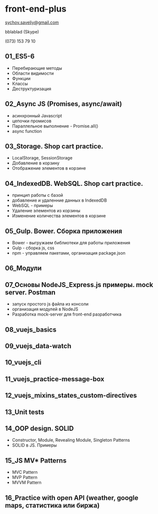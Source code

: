 # front-end-plus

sychov.saveliy@gmail.com

bblablad (Skype)

(073) 153 79 10

## 01_ES5-6
+ Перебирающие методы
+ Области видимости
+ Функции
+ Классы
+ Деструктуризация
## 02_Async JS (Promises, async/await)
+ асинхронный Javascript
+ цепочки промисов
+ Параллельное выполнение - Promise.all()
+ async function
## 03_Storage. Shop cart practice.
+ LocalStorage, SessionStorage
+ Добавление в корзину
+ Отображение элементов в корзине
## 04_IndexedDB. WebSQL. Shop cart practice.
+ принцип работы с базой
+ добавление и удаленние данных в IndexedDB  
+ WebSQL - примеры
+ Удаление элементов из корзины
+ Изменение количества элементов в корзине
## 05_Gulp. Bower. Сборка приложения
+ Bower - выгружаем библиотеки для работы приложения
+ Gulp - сборка js, css
+ npm - управляем пакетами, организация package.json
## 06_Модули
## 07_Основы NodeJS_Express.js примеры. mock server. Postman
+ запуск простого js файла из консоли
+ организация модулей в NodeJS
+ Разработка mock-server для front-end разработчика
## 08_vuejs_basics
## 09_vuejs_data-watch
## 10_vuejs_cli
## 11_vuejs_practice-message-box
## 12_vuejs_mixins_states_custom-directives
## 13_Unit tests
## 14_OOP design. SOLID
+ Constructor, Module, Revealing Module, Singleton Patterns
+ SOLID в JS. Примеры
## 15_JS MV* Patterns
+ MVC Pattern
+ MVP Pattern
+ MVVM Pattern
## 16_Practice with open API (weather, google maps, статистика или биржа)

